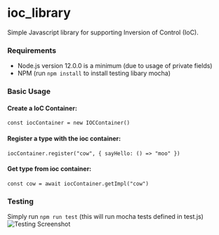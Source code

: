 # ioc_library

Simple Javascript library for supporting Inversion of Control (IoC).

### Requirements
- Node.js version 12.0.0 is a minimum (due to usage of private fields)
- NPM (run `npm install` to install testing libary mocha)

### Basic Usage

#### Create a IoC Container: 
`const iocContainer = new IOCContainer()`

#### Register a type with the ioc container:
`iocContainer.register("cow", { sayHello: () => "moo" })`

#### Get type from ioc container:
`const cow = await iocContainer.getImpl("cow")`



### Testing
Simply run `npm run test` (this will run mocha tests defined in test.js)
![Testing Screenshot](https://i.ibb.co/c6vt1Bw/Screen-Shot-2021-08-06-at-1-04-35-PM.png)
